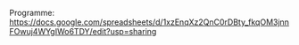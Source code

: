 Programme: https://docs.google.com/spreadsheets/d/1xzEnqXz2QnC0rDBty_fkqOM3jnnFOwuj4WYgIWo6TDY/edit?usp=sharing
